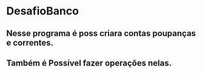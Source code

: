 # DesafioBanco  
##  Nesse programa é poss criara contas poupanças e correntes.
## Também é Possível fazer operações nelas.

